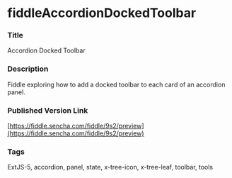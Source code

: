 fiddleAccordionDockedToolbar
======

### Title
Accordion Docked Toolbar

### Description
Fiddle exploring how to add a docked toolbar to each card of an accordion panel.

### Published Version Link
[https://fiddle.sencha.com/fiddle/9s2/preview](https://fiddle.sencha.com/fiddle/9s2/preview)

### Tags
ExtJS-5, accordion, panel, state, x-tree-icon, x-tree-leaf, toolbar, tools
